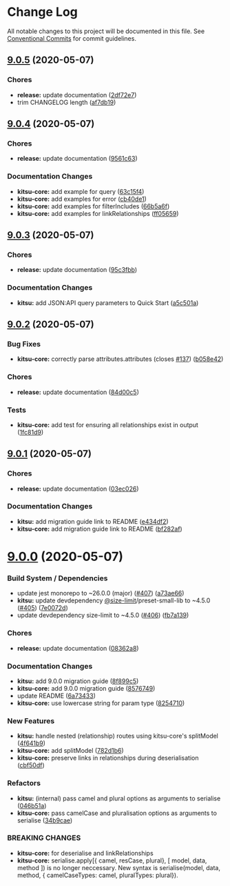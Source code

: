 # Change Log

All notable changes to this project will be documented in this file.
See [Conventional Commits](https://conventionalcommits.org) for commit guidelines.

## [9.0.5](https://github.com/wopian/kitsu/compare/v9.0.4...v9.0.5) (2020-05-07)


### Chores

* **release:** update documentation ([2df72e7](https://github.com/wopian/kitsu/commit/2df72e7))
* trim CHANGELOG length ([af7db19](https://github.com/wopian/kitsu/commit/af7db19))





## [9.0.4](https://github.com/wopian/kitsu/compare/v9.0.3...v9.0.4) (2020-05-07)


### Chores

* **release:** update documentation ([9561c63](https://github.com/wopian/kitsu/commit/9561c63))


### Documentation Changes

* **kitsu-core:** add example for query ([63c15f4](https://github.com/wopian/kitsu/commit/63c15f4))
* **kitsu-core:** add examples for error ([cb40de1](https://github.com/wopian/kitsu/commit/cb40de1))
* **kitsu-core:** add examples for filterIncludes ([66b5a6f](https://github.com/wopian/kitsu/commit/66b5a6f))
* **kitsu-core:** add examples for linkRelationships ([ff05659](https://github.com/wopian/kitsu/commit/ff05659))





## [9.0.3](https://github.com/wopian/kitsu/compare/v9.0.2...v9.0.3) (2020-05-07)


### Chores

* **release:** update documentation ([95c3fbb](https://github.com/wopian/kitsu/commit/95c3fbb))


### Documentation Changes

* **kitsu:** add JSON:API query parameters to Quick Start ([a5c501a](https://github.com/wopian/kitsu/commit/a5c501a))





## [9.0.2](https://github.com/wopian/kitsu/compare/v9.0.1...v9.0.2) (2020-05-07)


### Bug Fixes

* **kitsu-core:** correctly parse attributes.attributes (closes [#137](https://github.com/wopian/kitsu/issues/137)) ([b058e42](https://github.com/wopian/kitsu/commit/b058e42))


### Chores

* **release:** update documentation ([84d00c5](https://github.com/wopian/kitsu/commit/84d00c5))


### Tests

* **kitsu-core:** add test for ensuring all relationships exist in output ([1fc81d9](https://github.com/wopian/kitsu/commit/1fc81d9))





## [9.0.1](https://github.com/wopian/kitsu/compare/v9.0.0...v9.0.1) (2020-05-07)


### Chores

* **release:** update documentation ([03ec026](https://github.com/wopian/kitsu/commit/03ec026))


### Documentation Changes

* **kitsu:** add migration guide link to README ([e434df2](https://github.com/wopian/kitsu/commit/e434df2))
* **kitsu-core:** add migration guide link to README ([bf282af](https://github.com/wopian/kitsu/commit/bf282af))





# [9.0.0](https://github.com/wopian/kitsu/compare/v8.3.1...v9.0.0) (2020-05-07)


### Build System / Dependencies

* update jest monorepo to ~26.0.0 (major) ([#407](https://github.com/wopian/kitsu/issues/407)) ([a73ae66](https://github.com/wopian/kitsu/commit/a73ae66))
* **kitsu:** update devdependency [@size-limit](https://github.com/size-limit)/preset-small-lib to ~4.5.0 ([#405](https://github.com/wopian/kitsu/issues/405)) ([7e0072d](https://github.com/wopian/kitsu/commit/7e0072d))
* update devdependency size-limit to ~4.5.0 ([#406](https://github.com/wopian/kitsu/issues/406)) ([fb7a139](https://github.com/wopian/kitsu/commit/fb7a139))


### Chores

* **release:** update documentation ([08362a8](https://github.com/wopian/kitsu/commit/08362a8))


### Documentation Changes

* **kitsu:** add 9.0.0 migration guide ([8f899c5](https://github.com/wopian/kitsu/commit/8f899c5))
* **kitsu-core:** add 9.0.0 migration guide ([8576749](https://github.com/wopian/kitsu/commit/8576749))
* update README ([6a73433](https://github.com/wopian/kitsu/commit/6a73433))
* **kitsu-core:** use lowercase string for param type ([8254710](https://github.com/wopian/kitsu/commit/8254710))


### New Features

* **kitsu:** handle nested (relationship) routes using kitsu-core's splitModel ([4f641b9](https://github.com/wopian/kitsu/commit/4f641b9))
* **kitsu-core:** add splitModel ([782d1b6](https://github.com/wopian/kitsu/commit/782d1b6))
* **kitsu-core:** preserve links in relationships during deserialisation ([cbf50df](https://github.com/wopian/kitsu/commit/cbf50df))


### Refactors

* **kitsu:** (internal) pass camel and plural options as arguments to serialise ([046b51a](https://github.com/wopian/kitsu/commit/046b51a))
* **kitsu-core:** pass camelCase and pluralisation options as arguments to serialise ([34b9cae](https://github.com/wopian/kitsu/commit/34b9cae))


### BREAKING CHANGES

* **kitsu-core:** for deserialise and linkRelationships
* **kitsu-core:** serialise.apply[{ camel, resCase, plural}, [ model, data, method ]) is no longer neccessary. New syntax is serialise(model, data, method, { camelCaseTypes: camel, pluralTypes: plural}).
